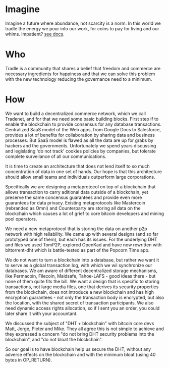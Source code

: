 Imagine
=======
Imagine a future where abundance, not scarcity is a norm. In this world we tradle the energy we pour into our work, for coins to pay for living and our whims.
Impatient? [see docs](https://github.com/tradle/about/wiki).

Who
===
Tradle is a community that shares a belief that freedom and commerce are necessary ingredients for happiness and that we can solve this problem with the new technology reducing the governance need to a minimum.

How
===
We want to build a decentralized commerce network, which we call Tradenet, and for that we need some basic building blocks. First step if to enable the blockchain to provide consensus for any database transactions. Centralized SaaS model of the Web apps, from Google Docs to Salesforce, provides a lot of benefits for collaboration by sharing data and business processes. But SaaS model is flawed as all the data are up for grabs by hackers and the governments. Unfortunately we spend years discussing and legislating 'do not track' cookies policies by companies, but tolerate complete surveilance of all our communications.

It is time to create an architecture that does not lend itself to so much concentration of data in one set of hands. Our hope is that this architecture should allow small teams and individuals outperform large corporations.

Specifically we are designing a metaprotocol on top of a blockchain that allows transaction to carry aditional data outside of a blockchain, yet preserve the same concensus guarantees and provide even more guarantees for data privacy. Existing metaprotocols like Mastercoin (rebranded as Omni) and Counterparty are storing all data on the blockchain which causes a lot of grief to core bitcoin developers and mining pool operators.

We need a new metaprotocol that is storing the data on another p2p network with high reliability. We came up with several designs (and so far prototyped one of them), but each has its issues. For the underlying DHT and files we used TomP2P, explored OpenKad and have now rewritten with bittorrent-dht which is battle-tested as part of the Popcorn Time app.

We do not want to turn a blockchain into a database, but rather we want it to serve as a global transaction log, with which we wil synchronize our databases. We am aware of different decentralized storage mechanisms, like Permacoin, Filecoin, Maidsafe, Tahoe-LAFS - good ideas there - but none of them quite fits the bill. We want a design that is specific to storing transactions, not large media files, one that derives its security properties from the blockchain, does not introduce a new blockchain and has high encryption guarantees - not only the transaction body is encrypted, but also the location, with the shared secret of transaction participants. We also need dynamic access rights allocation, so if I sent you an order, you could later share it with your accountant.

We discussed the subject of "DHT + blockchain" with bitcoin core devs Matt, Jorge, Pieter and Mike. They all agree this is not simple to achieve and they expressed a concern "do not bring DHT security problems into the blockchain", and "do not bloat the blockchain".

So our goal is to have blockchain help us secure the DHT, without any adverse effects on the blockchain and with the minimum bloat (using 40 bytes in OP_RETURN).
